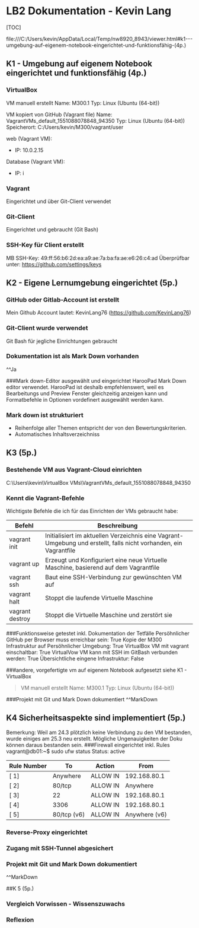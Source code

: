 # LB2  Dokumentation - Kevin Lang


[TOC]

file:///C:/Users/kevin/AppData/Local/Temp/nw8920_8943/viewer.html#k1---umgebung-auf-eigenem-notebook-eingerichtet-und-funktionsfähig-(4p.)
## K1 - Umgebung auf eigenem Notebook eingerichtet und funktionsfähig (4p.)
### VirtualBox
VM manuell erstellt
Name: M300.1
Typ: Linux (Ubuntu (64-bit))

VM kopiert von GitHub (Vagrant file)
Name: VagrantVMs_default_1551088078848_94350
Typ: Linux (Ubuntu (64-bit))
Speicherort: C:/Users/kevin/M300/vagrant/user

web (Vagrant VM):
+ IP: 10.0.2.15

Database (Vagrant VM):
+ IP: i

### Vagrant
Eingerichtet und über Git-Client verwendet

### Git-Client
Eingerichtet und gebraucht (Git Bash)

### SSH-Key für Client erstellt
MB SSH-Key: 49:ff:56:b6:2d:ea:a9:ae:7a:ba:fa:ae:e6:26:c4:ad
Überprüfbar unter: https://github.com/settings/keys

## K2 - Eigene Lernumgebung eingerichtet (5p.)
### GitHub oder Gitlab-Account ist erstellt
Mein Github Account lautet: KevinLang76 (https://github.com/KevinLang76)

### Git-Client wurde verwendet
Git Bash für jegliche Einrichtungen gebraucht

### Dokumentation ist als Mark Down vorhanden
^^Ja

###Mark down-Editor ausgewählt und eingerichtet
HarooPad Mark Down editor verwendet.
HarooPad ist deshalb empfehlenswert, weil es Bearbeitungs und Preview Fenster gleichzeitig anzeigen kann und Formatbefehle in Optionen vordefinert ausgewählt werden kann.

### Mark down ist strukturiert
+ Reihenfolge aller Themen entspricht der von den Bewertungskriterien.
+ Automatisches Inhaltsverzeichniss

## K3 (5p.)
### Bestehende VM aus Vagrant-Cloud einrichten

C:\Users\kevin\VirtualBox VMs\VagrantVMs_default_1551088078848_94350

### Kennt die Vagrant-Befehle
Wichtigste Befehle die ich für das Einrichten der VMs gebraucht habe:

| Befehl | Beschreibung |
|--------|--------|
|   vagrant init     |   Initialisiert im aktuellen Verzeichnis eine Vagrant-Umgebung und erstellt, falls nicht vorhanden, ein Vagrantfile     |
| vagrant up | Erzeugt und Konfiguriert eine neue Virtuelle Maschine, basierend auf dem Vagrantfile |
|vagrant ssh  | Baut eine SSH-Verbindung zur gewünschten VM auf|
|vagrant halt| Stoppt die laufende Virtuelle Maschine|
|vagrant destroy| Stoppt die Virtuelle Maschine und zerstört sie|


###Funktionsweise getestet inkl. Dokumentation der Tetfälle
Persöhnlicher GitHub per Browser muss erreichbar sein: True
Kopie der M300 Infrastruktur auf Persöhnlicher Umgebung: True
VirtualBox VM mit vagrant einschaltbar: True
VirtualVow VM kann mit SSH im GitBash verbunden werden: True
Übersichtliche eingene Infrastruktur: False

###andere, vorgefertigte vm auf eigenem Notebook aufgesetzt
siehe K1 - VirtualBox
> VM manuell erstellt
Name: M300.1
Typ: Linux (Ubuntu (64-bit))

###Projekt mit Git und Mark Down dokumentiert
^^MarkDown

## K4 Sicherheitsaspekte sind implementiert (5p.)
Bemerkung: Weil am 24.3 plötzlich keine Verbindung zu den VM bestanden, wurde einiges am 25.3 neu erstellt. Mögliche Ungenauigkeiten der Doku können daraus bestanden sein.
###Firewall eingerichtet inkl. Rules
vagrant@db01:~$ sudo ufw status
Status: active

|Rule Number |To              |           Action  |    From
|---|--         |                ------   |   ----
|[ 1]| Anywhere     |              ALLOW IN |   192.168.80.1
|[ 2]| 80/tcp     |                ALLOW IN |   Anywhere
|[ 3] |22        |                 ALLOW IN  |  192.168.80.1|
|[ 4]| 3306          |             ALLOW IN  |  192.168.80.1
|[ 5] |80/tcp (v6)  |              ALLOW IN  |  Anywhere (v6)

### Reverse-Proxy eingerichtet

### Zugang mit SSH-Tunnel abgesichert

### Projekt mit Git und Mark Down dokumentiert
^^MarkDown

##K 5 (5p.)
### Vergleich Vorwissen - Wissenszuwachs
### Reflexion



